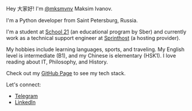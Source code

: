 Hey 大家好! I'm [@mksmvnv](https://github.com/mksmvnv) Maksim Ivanov.

I'm a Python developer from Saint Petersburg, Russia.

I'm a student at [School 21](https://21-school.ru/) (an educational program by Sber) and currently work as a technical support engineer at [Sprinthost](https://sprintbox.ru/) (a hosting provider).

My hobbies include learning languages, sports, and traveling. My English level is intermediate (B1), and my Chinese is elementary (HSK1). I love reading about IT, Philosophy, and History.

Check out my [GitHub Page](https://mksmvnv.github.io/mksmvnv/) to see my tech stack.

Let's connect:

* [Telegram](https://t.me/mksm_vnv)
* [LinkedIn](https://www.linkedin.com/in/mksmvnv/)
